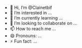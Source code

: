- 👋 Hi, I’m @Clainetbif
- 👀 I’m interested in ...
- 🌱 I’m currently learning ...
- 💞️ I’m looking to collaborate on ...
- 📫 How to reach me ...
- 😄 Pronouns: ...
- ⚡ Fun fact: ...

<!---
Clainetbif/Clainetbif is a ✨ special ✨ repository because its `README.md` (this file) appears on your GitHub profile.
You can click the Preview link to take a look at your changes.
--->
